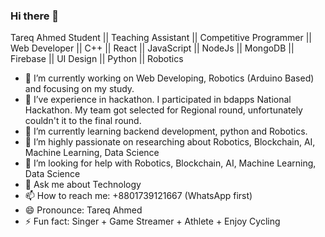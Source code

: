 ### Hi there 👋

Tareq Ahmed
Student || Teaching Assistant || Competitive Programmer || Web Developer || C++ || React || JavaScript || NodeJs || MongoDB || Firebase || UI Design || Python || Robotics

- 🔭 I’m currently working on Web Developing, Robotics (Arduino Based) and focusing on my study.
- 🔭 I’ve experience in hackathon. I participated in bdapps National Hackathon. My team got selected for Regional round, unfortunately couldn't it to the final round.
- 🌱 I’m currently learning backend development, python and Robotics.
- 👯 I’m highly passionate on researching about Robotics, Blockchain, AI, Machine Learning, Data Science
- 🤔 I’m looking for help with Robotics, Blockchain, AI, Machine Learning, Data Science
- 💬 Ask me about Technology
- 📫 How to reach me: +8801739121667 (WhatsApp first)
- 😄 Pronounce: Tareq Ahmed
- ⚡ Fun fact: Singer + Game Streamer + Athlete + Enjoy Cycling

<!--
**Tareq-Ahmed-Github/Tareq-Ahmed-Github** is a ✨ _special_ ✨ repository because its `README.md` (this file) appears on your GitHub profile.

Here are some ideas to get you started:

- 🔭 I’m currently working on ...
- 🌱 I’m currently learning ...
- 👯 I’m looking to collaborate on ...
- 🤔 I’m looking for help with ...
- 💬 Ask me about ...
- 📫 How to reach me: ...
- 😄 Pronouns: ...
- ⚡ Fun fact: ...
-->
